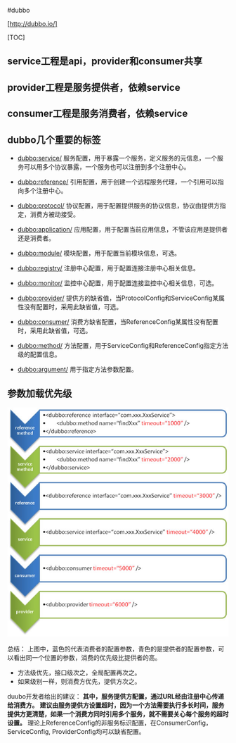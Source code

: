 #dubbo

[http://dubbo.io/]

[TOC]

## service工程是api，provider和consumer共享

## provider工程是服务提供者，依赖service


## consumer工程是服务消费者，依赖service

## dubbo几个重要的标签

- <dubbo:service/> 
服务配置，用于暴露一个服务，定义服务的元信息，一个服务可以用多个协议暴露，一个服务也可以注册到多个注册中心。

- <dubbo:reference/> 
引用配置，用于创建一个远程服务代理，一个引用可以指向多个注册中心。

- <dubbo:protocol/> 协议配置，用于配置提供服务的协议信息，协议由提供方指定，消费方被动接受。
- <dubbo:application/> 
应用配置，用于配置当前应用信息，不管该应用是提供者还是消费者。

- <dubbo:module/> 
模块配置，用于配置当前模块信息，可选。

- <dubbo:registry/> 
注册中心配置，用于配置连接注册中心相关信息。

- <dubbo:monitor/> 
监控中心配置，用于配置连接监控中心相关信息，可选。

- <dubbo:provider/> 提供方的缺省值，当ProtocolConfig和ServiceConfig某属性没有配置时，采用此缺省值，可选。

- <dubbo:consumer/>
消费方缺省配置，当ReferenceConfig某属性没有配置时，采用此缺省值，可选。

- <dubbo:method/> 方法配置，用于ServiceConfig和ReferenceConfig指定方法级的配置信息。

- <dubbo:argument/> 用于指定方法参数配置。

## 参数加载优先级

![](img/dubbo-config-override.jpg)

总结：
上图中，蓝色的代表消费者的配置参数，青色的是提供者的配置参数，可以看出同一个位置的参数，消费的优先级比提供者的高。
- 方法级优先，接口级次之，全局配置再次之。
- 如果级别一样，则消费方优先，提供方次之。

duubo开发者给出的建议：
**其中，服务提供方配置，通过URL经由注册中心传递给消费方。**
**建议由服务提供方设置超时，因为一个方法需要执行多长时间，服务提供方更清楚，如果一个消费方同时引用多个服务，就不需要关心每个服务的超时设置。**
理论上ReferenceConfig的非服务标识配置，在ConsumerConfig，ServiceConfig, ProviderConfig均可以缺省配置。



